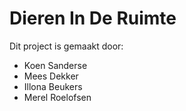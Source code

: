 # Dieren In De Ruimte

Dit project is gemaakt door:
* Koen Sanderse
* Mees Dekker
* Illona Beukers
* Merel Roelofsen